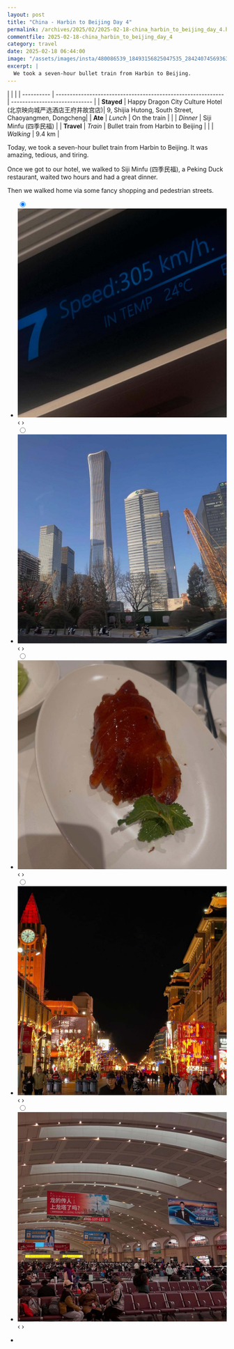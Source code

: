 ```yaml
---
layout: post
title: "China - Harbin to Beijing Day 4"
permalink: /archives/2025/02/2025-02-18-china_harbin_to_beijing_day_4.html
commentfile: 2025-02-18-china_harbin_to_beijing_day_4
category: travel
date: 2025-02-18 06:44:00
image: "/assets/images/insta/480086539_18493156825047535_2842407456936315988_n_18339492148155047.jpg"
excerpt: |
  We took a seven-hour bullet train from Harbin to Beijing.
---
```


|            |                                                              |
| ---------- | ------------------------------------------------------------ | ----------------------------- |
| **Stayed** | Happy Dragon City Culture Hotel (北京映向城严选酒店王府井故宫店)| 9, Shijia Hutong, South Street, Chaoyangmen, Dongcheng|
| **Ate** | _Lunch_ |  On the train        |
|            | _Dinner_ |        Siji Minfu (四季民福)  |
| **Travel** | _Train_ |  Bullet train from Harbin to Beijing        |
|            | _Walking_ |       9.4 km   |


Today, we took a seven-hour bullet train from Harbin to Beijing. It was amazing, tedious, and tiring. 

Once we got to our hotel, we walked to Siji Minfu (四季民福), a Peking Duck restaurant, waited two hours and had a great dinner. 

Then we walked home via some fancy shopping and pedestrian streets.

<ul class="slides">
    <input type="radio" name="radio-btn" id="img-1" checked="checked" />
    <li class="slide-container">
        <div class="slide">
          <a href="/assets/images/insta/480722012_18493156816047535_6743212946805550144_n_18000172388741728.jpg"><img src="/assets/images/insta/480722012_18493156816047535_6743212946805550144_n_18000172388741728.jpg" /></a>
        </div>
    <div class="nav">
      <label for="img-5" class="prev">&#x2039;</label>
      <label for="img-2" class="next">&#x203a;</label>
    </div>
    </li>
        <input type="radio" name="radio-btn" id="img-2"  />
    <li class="slide-container">
        <div class="slide">
          <a href="/assets/images/insta/480831625_18493156849047535_2627096638792668904_n_18292691143240073.jpg"><img src="/assets/images/insta/480831625_18493156849047535_2627096638792668904_n_18292691143240073.jpg" /></a>
        </div>
    <div class="nav">
      <label for="img-1" class="prev">&#x2039;</label>
      <label for="img-3" class="next">&#x203a;</label>
    </div>
    </li>
        <input type="radio" name="radio-btn" id="img-3"  />
    <li class="slide-container">
        <div class="slide">
          <a href="/assets/images/insta/480091900_18493156894047535_7025713684180850727_n_18075326455669223.jpg"><img src="/assets/images/insta/480091900_18493156894047535_7025713684180850727_n_18075326455669223.jpg" /></a>
        </div>
    <div class="nav">
      <label for="img-2" class="prev">&#x2039;</label>
      <label for="img-4" class="next">&#x203a;</label>
    </div>
    </li>
        <input type="radio" name="radio-btn" id="img-4"  />
    <li class="slide-container">
        <div class="slide">
          <a href="/assets/images/insta/480448300_18493156915047535_8976183171911324833_n_18054074084113526.jpg"><img src="/assets/images/insta/480448300_18493156915047535_8976183171911324833_n_18054074084113526.jpg" /></a>
        </div>
    <div class="nav">
      <label for="img-3" class="prev">&#x2039;</label>
      <label for="img-5" class="next">&#x203a;</label>
    </div>
    </li>
    
 <input type="radio" name="radio-btn" id="img-5" />
 <li class="slide-container">
 <div class="slide">
 <a href="/assets/images/insta/480086539_18493156825047535_2842407456936315988_n_18339492148155047.jpg"><img src="/assets/images/insta/480086539_18493156825047535_2842407456936315988_n_18339492148155047.jpg" /></a>
 </div>
 <div class="nav">
 <label for="img-4" class="prev">&#x2039;</label>
 <label for="img-1" class="next">&#x203a;</label>
 </div>
 </li>
      
<li class="nav-dots">
      <label for="img-1" class="nav-dot" id="img-dot-1"></label>
      <label for="img-2" class="nav-dot" id="img-dot-2"></label>
      <label for="img-3" class="nav-dot" id="img-dot-3"></label>
      <label for="img-4" class="nav-dot" id="img-dot-4"></label>

 <label for="img-5" class="nav-dot" id="img-dot-5"></label>

</li>
</ul>        
             

    